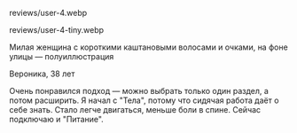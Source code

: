 reviews/user-4.webp

reviews/user-4-tiny.webp

Милая женщина с короткими каштановыми волосами и очками, на фоне улицы — полуиллюстрация  

Вероника, 38 лет

Очень понравился подход — можно выбрать только один раздел, а потом расширить. Я начал с "Тела", потому что сидячая работа даёт о себе знать. Стало легче двигаться, меньше боли в спине. Сейчас подключаю и "Питание".  
